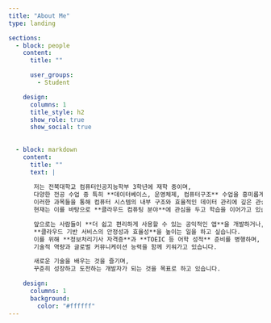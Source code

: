 ```yaml
---
title: "About Me"
type: landing

sections:
  - block: people
    content:
      title: ""

      user_groups:
        - Student

    design:
      columns: 1
      title_style: h2
      show_role: true
      show_social: true
  
  
  - block: markdown
    content:
      title: ""
      text: |
      
       저는 전북대학교 컴퓨터인공지능학부 3학년에 재학 중이며,  
       다양한 전공 수업 중 특히 **데이터베이스, 운영체제, 컴퓨터구조** 수업을 흥미롭게 배웠습니다.  
       이러한 과목들을 통해 컴퓨터 시스템의 내부 구조와 효율적인 데이터 관리에 깊은 관심을 가지게 되었고,  
       현재는 이를 바탕으로 **클라우드 컴퓨팅 분야**에 관심을 두고 학습을 이어가고 있습니다.  

       앞으로는 사람들이 **더 쉽고 편리하게 사용할 수 있는 공익적인 앱**을 개발하거나,  
       **클라우드 기반 서비스의 안정성과 효율성**을 높이는 일을 하고 싶습니다.  
       이를 위해 **정보처리기사 자격증**과 **TOEIC 등 어학 성적** 준비를 병행하며,  
       기술적 역량과 글로벌 커뮤니케이션 능력을 함께 키워가고 있습니다.  

       새로운 기술을 배우는 것을 즐기며,  
       꾸준히 성장하고 도전하는 개발자가 되는 것을 목표로 하고 있습니다.

    design:
      columns: 1
      background:
        color: "#ffffff"
---
```


